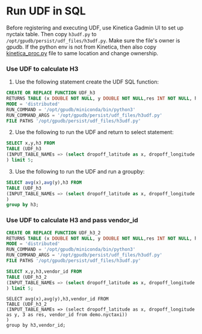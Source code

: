 # Run UDF in SQL

Before registering and executing UDF, use Kinetica Gadmin UI to set up nyctaix table. Then copy `h3udf.py` to `/opt/gpudb/persist/udf_files/h3udf.py`. Make sure the file's owner is gpudb. If the python env is not from Kinetica, then also copy [kinetica_proc.py](https://github.com/kineticadb/kinetica-udf-api-python/blob/master/kinetica_proc.py) file to same location and change ownership.
### Use UDF to calculate H3
1. Use the following statement create the UDF SQL function:
  ```sql
  CREATE OR REPLACE FUNCTION UDF_h3
  RETURNS TABLE (x DOUBLE NOT NULL, y DOUBLE NOT NULL,res INT NOT NULL, h3 VARCHAR(16) NOT NULL)
  MODE = 'distributed'
  RUN_COMMAND = '/opt/gpudb/miniconda/bin/python3'
  RUN_COMMAND_ARGS = '/opt/gpudb/persist/udf_files/h3udf.py'
  FILE PATHS '/opt/gpudb/persist/udf_files/h3udf.py'
  ```

2. Use the following to run the UDF and return to select statement:
  ```sql
  SELECT x,y,h3 FROM 
  TABLE (UDF_h3
  (INPUT_TABLE_NAMEs => (select dropoff_latitude as x, dropoff_longitude as y, 3 as res from demo.nyctaxi))
  ) limit 5;
  ```

3. Use the following to run the UDF and run a groupby:
  ```sql
  SELECT avg(x),avg(y),h3 FROM 
  TABLE (UDF_h3
  (INPUT_TABLE_NAMEs => (select dropoff_latitude as x, dropoff_longitude as y, 3 as res from demo.nyctaxi))
  )
  group by h3;
  ```


### Use UDF to calculate H3 and pass vendor_id
``` sql
CREATE OR REPLACE FUNCTION UDF_h3_2
RETURNS TABLE (x DOUBLE NOT NULL, y DOUBLE NOT NULL,res INT NOT NULL, h3 VARCHAR(16) NOT NULL, vendor_id VARCHAR(4) NOT NULL)
MODE = 'distributed'
RUN_COMMAND = '/opt/gpudb/miniconda/bin/python3'
RUN_COMMAND_ARGS = '/opt/gpudb/persist/udf_files/h3udf.py'
FILE PATHS '/opt/gpudb/persist/udf_files/h3udf.py'
```

```sql
SELECT x,y,h3,vendor_id FROM 
TABLE (UDF_h3_2
(INPUT_TABLE_NAMEs => (select dropoff_latitude as x, dropoff_longitude as y, 3 as res,vendor_id from demo.nyctaxi))
) limit 5;
```

```
SELECT avg(x),avg(y),h3,vendor_id FROM 
TABLE (UDF_h3_2
(INPUT_TABLE_NAMEs => (select dropoff_latitude as x, dropoff_longitude as y, 3 as res, vendor_id from demo.nyctaxi))
)
group by h3,vendor_id;
```
